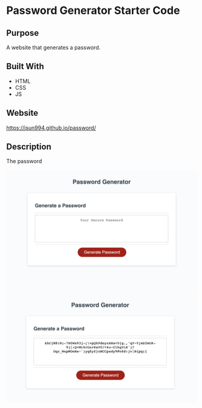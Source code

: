 # Password Generator Starter Code

## Purpose
A website that generates a password.

## Built With
* HTML
* CSS
* JS

## Website
https://jsun994.github.io/password/

## Description
The password

![ss1](screenshot.png)
![ss2](screenshot1.png)